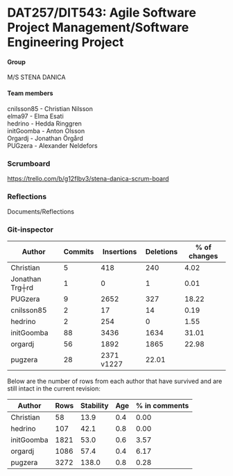 # DAT257/DIT543: Agile Software Project Management/Software Engineering Project
#### Group
M/S STENA DANICA
#### Team members
cnilsson85 - Christian Nilsson\
elma97 - Elma Esati\
hedrino - Hedda Ringgren\
initGoomba - Anton Olsson\
Orgardj - Jonathan Örgård\
PUGzera - Alexander Neldefors

### Scrumboard
https://trello.com/b/g12fIbv3/stena-danica-scrum-board

### Reflections
Documents/Reflections

### Git-inspector
Author            |Commits    |Insertions      |Deletions    |% of changes
------------------|-----------|----------------|-------------|-------------
Christian         |5          |418             |240          |4.02        
Jonathan Trg┼rd   |1          |0               |1            |0.01        
PUGzera           |9          |2652            |327          |18.22       
cnilsson85        |2          |17              |14           |0.19        
hedrino           |2          |254             |0            |1.55        
initGoomba        |88         |3436            |1634         |31.01       
orgardj           |56         |1892            |1865         |22.98       
pugzera           |28         |2371            v1227         |22.01       

Below are the number of rows from each author that have survived and are still intact in the current revision:

Author            |Rows       |Stability       |Age          |% in comments
------------------|-----------|----------------|-------------|-------------
Christian         |58         |13.9            |0.4          |0.00         
hedrino           |107        |42.1            |0.8          |0.00         
initGoomba        |1821       |53.0            |0.6          |3.57         
orgardj           |1086       |57.4            |0.4          |6.17         
pugzera           |3272       |138.0           |0.8          |0.28         
